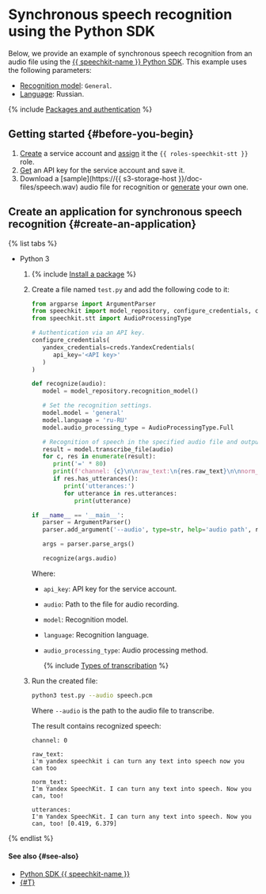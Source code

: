 # Synchronous speech recognition using the Python SDK

Below, we provide an example of synchronous speech recognition from an audio file using the [{{ speechkit-name }} Python SDK](index.md). This example uses the following parameters:

* [Recognition model](../../stt/models.md#tags): `General`.
* [Language](../../stt/models.md#languages): Russian.

{% include [Packages and authentication](../../../_includes/speechkit/packages-and-auth.md) %}

## Getting started {#before-you-begin}

1. [Create](../../../iam/operations/sa/create.md) a service account and [assign](../../../iam/operations/sa/assign-role-for-sa.md) it the `{{ roles-speechkit-stt }}` role.
1. [Get](../../../iam/operations/api-key/create.md) an API key for the service account and save it.
1. Download a [sample](https://{{ s3-storage-host }}/doc-files/speech.wav) audio file for recognition or [generate](synthesis.md) your own one.

## Create an application for synchronous speech recognition {#create-an-application}

{% list tabs %}

- Python 3

   1. {% include [Install a package](../../../_includes/speechkit/install-packages.md) %}
   1. Create a file named `test.py` and add the following code to it:

      ```python
      from argparse import ArgumentParser
      from speechkit import model_repository, configure_credentials, creds
      from speechkit.stt import AudioProcessingType

      # Authentication via an API key.
      configure_credentials(
         yandex_credentials=creds.YandexCredentials(
            api_key='<API key>'
         )
      )

      def recognize(audio):
         model = model_repository.recognition_model()

         # Set the recognition settings.
         model.model = 'general'
         model.language = 'ru-RU'
         model.audio_processing_type = AudioProcessingType.Full

         # Recognition of speech in the specified audio file and output of results to the console.
         result = model.transcribe_file(audio)
         for c, res in enumerate(result):
            print('=' * 80)
            print(f'channel: {c}\n\nraw_text:\n{res.raw_text}\n\nnorm_text:\n{res.normalized_text}\n')
            if res.has_utterances():
               print('utterances:')
               for utterance in res.utterances:
                  print(utterance)

      if __name__ == '__main__':
         parser = ArgumentParser()
         parser.add_argument('--audio', type=str, help='audio path', required=True)

         args = parser.parse_args()

         recognize(args.audio)
      ```

      Where:

      * `api_key`: API key for the service account.
      * `audio`: Path to the file for audio recording.
      * `model`: Recognition model.
      * `language`: Recognition language.
      * `audio_processing_type`: Audio processing method.

         {% include [Types of transcribation](../../../_includes/speechkit/audio_processing_type.md) %}

   1. Run the created file:

      ```bash
      python3 test.py --audio speech.pcm
      ```

      Where `--audio` is the path to the audio file to transcribe.

      The result contains recognized speech:

      ```text
      channel: 0

      raw_text:
      i'm yandex speechkit i can turn any text into speech now you can too

      norm_text:
      I'm Yandex SpeechKit. I can turn any text into speech. Now you can, too!

      utterances:
      I'm Yandex SpeechKit. I can turn any text into speech. Now you can, too! [0.419, 6.379]
      ```

{% endlist %}

#### See also {#see-also}

* [Python SDK {{ speechkit-name }}](https://pypi.org/project/yandex-speechkit/)
* [{#T}](../../stt/api/request-examples.md)
